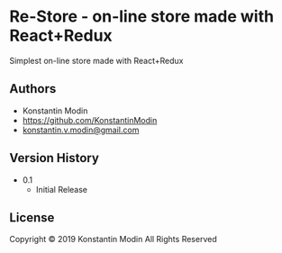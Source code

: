 # Re-Store  - on-line store made with React+Redux

Simplest on-line store made with React+Redux

## Authors

* Konstantin Modin
* https://github.com/KonstantinModin
* konstantin.v.modin@gmail.com


## Version History

* 0.1
    * Initial Release
	
## License

Copyright © 2019 Konstantin Modin All Rights Reserved
